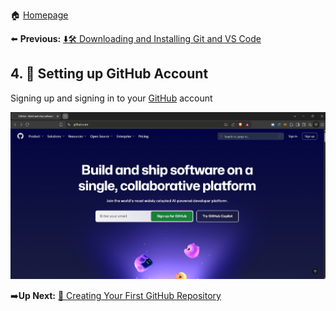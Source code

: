 🏠 [Homepage](../README.md)

⬅️ **Previous:** [ ⬇️🛠️ Downloading and Installing Git and VS Code](./1-3-downloading-installing-git-vscode.md)

## 4. 👤 Setting up GitHub Account
Signing up and signing in to your [GitHub](https://github.com/) account

 ![GITHUB](../images/github-homepage.png)

➡️**Up Next:** [ 🔧 Creating Your First GitHub Repository](./1-5-creating-first-github-repo.md)